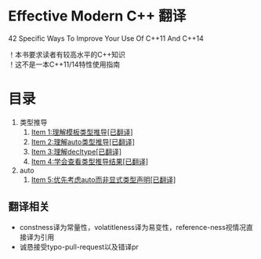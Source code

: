 # Effective Modern C++ 翻译
42 Specific Ways To Improve Your Use Of C++11 And C++14

！本书要求读者有较高水平的C++知识<br>
！这不是一本C++11/14特性使用指南<br>
 

# 目录
1. 类型推导
	1. [Item 1:理解模板类型推导[已翻译]](https://github.com/racaljk/EffectiveModernCppChinese/blob/master/1.DeducingTypes/item1.md)
	2. [Item 2:理解auto类型推导[已翻译]](https://github.com/racaljk/EffectiveModernCppChinese/blob/master/1.DeducingTypes/item2.md)
	3. [Item 3:理解decltype[已翻译]](https://github.com/racaljk/EffectiveModernCppChinese/blob/master/1.DeducingTypes/item3.md)
	3. [Item 4:学会查看类型推导结果[已翻译]](https://github.com/racaljk/EffectiveModernCppChinese/blob/master/1.DeducingTypes/item4.md)
2. auto
	1. [Item 5:优先考虑auto而非显式类型声明[已翻译]](https://github.com/racaljk/EffectiveModernCppChinese/blob/master/2.auto/item5.md)

## 翻译相关
+ constness译为常量性，volatitleness译为易变性，reference-ness视情况直接译为引用<br>
+ 诚恳接受typo-pull-request以及错译pr<br>